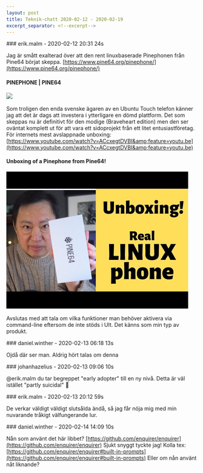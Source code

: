 ```yaml
---
layout: post
title: Teknik-chatt 2020-02-12 - 2020-02-19
excerpt_separator: <!--excerpt-->
---
```

<section class="message" markdown="1">
### erik.malm - 2020-02-12 20:31 24s

Jag är smått exalterad över att den rent linuxbaserade Pinephonen från Pine64 börjat skeppa.
[https://www.pine64.org/pinephone/](https://www.pine64.org/pinephone/)

<div class="attachment"><h4>PINEPHONE | PINE64</h4><div class="text"></div>
<a href="https://www.pine64.org/pinephone/"><img src="https://www.pine64.org/wp-content/uploads/2019/04/PinePhone-1.jpg" fallback="PINEPHONE | PINE64"/></a></div>
    
Som troligen den enda svenske ägaren av en Ubuntu Touch telefon känner jag att det är dags att investera i ytterligare en dömd plattform.
Det som skeppas nu är definitivt för den modige (Braveheart edition) men den ser oväntat komplett ut för att vara ett sidoprojekt från ett litet entusiastföretag.
För internets mest avslappnade unboxing:
[https://www.youtube.com/watch?v=ACcxegtDVBI&amp;feature=youtu.be](https://www.youtube.com/watch?v=ACcxegtDVBI&amp;feature=youtu.be)

<div class="attachment"><h4>Unboxing of a Pinephone from Pine64!</h4><div class="text"></div>
<a href="https://www.youtube.com/watch?v=ACcxegtDVBI&amp;feature=youtu.be"><div class="linkdiv"><img src="/assets/blogAssets/Unboxing of a Pinephone from Pine64!" fallback="Unboxing of a Pinephone from Pine64!"/></div></a></div>
    
Avslutas med att tala om vilka funktioner man behöver aktivera via command-line eftersom de inte stöds i UIt. Det känns som min typ av produkt.
</section>
<section class="message" markdown="1">
### daniel.winther - 2020-02-13 06:18 13s

Ojdå där ser man. Aldrig hört talas om denna
</section>
<section class="message" markdown="1">
### johanhazelius - 2020-02-13 09:06 10s

@erik.malm du tar begreppet "early adopter" till en ny nivå. Detta är väl istället "partly suicidal" 🙂
</section>
<section class="message" markdown="1">
### erik.malm - 2020-02-13 20:12 59s

De verkar väldigt väldigt slutsålda ändå, så jag får nöja mig med min nuvarande tråkigt välfungerande lur.
</section>
<section class="message" markdown="1">
### daniel.winther - 2020-02-14 14:09 10s

Nån som använt det här libbet?
[https://github.com/enquirer/enquirer](https://github.com/enquirer/enquirer)
Sjukt snyggt tyckte jag! Kolla tex: [https://github.com/enquirer/enquirer#built-in-prompts](https://github.com/enquirer/enquirer#built-in-prompts)
Eller om nån använt nåt liknande?

<!--excerpt-->
</section>